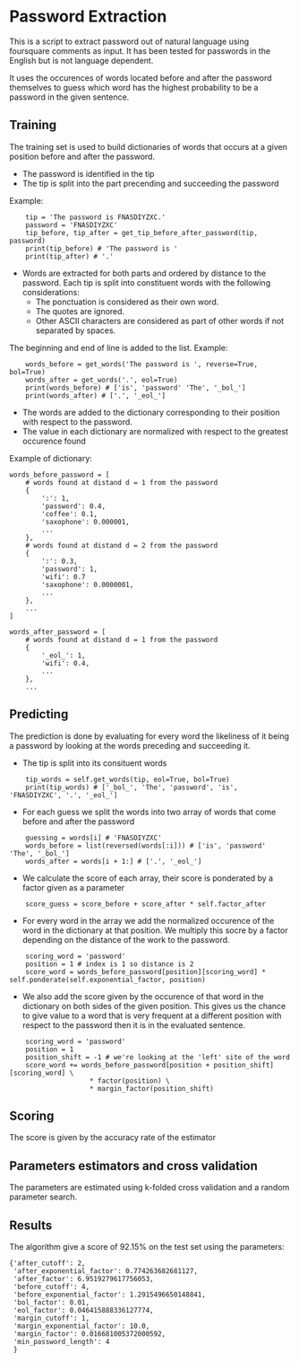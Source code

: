 # Password Extraction
This is a script to extract password out of natural language using foursquare comments as input. It has been tested for passwords in the English but is not language dependent.

It uses the occurences of words located before and after the password themselves to guess which word has the highest probability to be a password in the given sentence.

## Training
The training set is used to build dictionaries of words that occurs at a given position before and after the password.
- The password is identified in the tip
- The tip is split into the part precending and succeeding the password

Example:
```
    tip = 'The password is FNASDIYZXC.'
    password = 'FNASDIYZXC'
    tip_before, tip_after = get_tip_before_after_password(tip, password)
    print(tip_before) # 'The password is '
    print(tip_after) # '.'
```
- Words are extracted for both parts and ordered by distance to the password.  Each tip is split into constituent words with the following considerations:
    - The ponctuation is considered as their own word.
    - The quotes are ignored.
    - Other ASCII characters are considered as part of other words if not separated by spaces.

The beginning and end of line is added to the list.
Example:
```
    words_before = get_words('The password is ', reverse=True, bol=True)
    words_after = get_words('.', eol=True)
    print(words_before) # ['is', 'password' 'The', '_bol_']
    print(words_after) # ['.', '_eol_']
```
- The words are added to the dictionary corresponding to their position with respect to the password. 
- The value in each dictionary are normalized with respect to the greatest occurence found

Example of dictionary:
```
words_before_password = [
    # words found at distand d = 1 from the password
    {
        ':': 1,
        'password': 0.4,
        'coffee': 0.1,
        'saxophone': 0.000001,
        ...
    },
    # words found at distand d = 2 from the password
    {
        ':': 0.3,
        'password': 1,
        'wifi': 0.7
        'saxophone': 0.0000001,
        ...
    },
    ...
]

words_after_password = [
    # words found at distand d = 1 from the password
    {
        '_eol_': 1,
        'wifi': 0.4,
        ...
    },
    ...
```

## Predicting

The prediction is done by evaluating for every word the likeliness of it being a password by looking at the words preceding and succeeding it.

- The tip is split into its consituent words
```
    tip_words = self.get_words(tip, eol=True, bol=True)
    print(tip_words) # ['_bol_', 'The', 'password', 'is', 'FNASDIYZXC', '.', '_eol_']
```
- For each guess we split the words into two array of words that come before and after the password
```
    guessing = words[i] # 'FNASDIYZXC'
    words_before = list(reversed(words[:i])) # ['is', 'password' 'The', '_bol_']
    words_after = words[i + 1:] # ['.', '_eol_']
```
- We calculate the score of each array, their score is ponderated by a factor given as a parameter
```
    score_guess = score_before + score_after * self.factor_after
```
- For every word in the array we add the normalized occurence of the word in the dictionary at that position. We multiply this socre by a factor depending on the distance of the work to the password.
```
    scoring_word = 'password'
    position = 1 # index is 1 so distance is 2
    score_word = words_before_password[position][scoring_word] * self.ponderate(self.exponential_factor, position)
```
- We also add the score given by the occurence of that  word in the dictionary on both sides of the given position. This gives us the chance to give value to a word that is very frequent at a different position with respect to the password then it is in the evaluated sentence.
```
    scoring_word = 'password'
    position = 1
    position_shift = -1 # we're looking at the 'left' site of the word 
    score_word += words_before_password[position + position_shift][scoring_word] \
                    * factor(position) \
                    * margin_factor(position_shift)
```

## Scoring
The score is given by the accuracy rate of the estimator

## Parameters estimators and cross validation
The parameters are estimated using k-folded cross validation and a random parameter search.

## Results
The algorithm give a score of 92.15% on the test set using the parameters:
```
{'after_cutoff': 2,
 'after_exponential_factor': 0.774263682681127,
 'after_factor': 6.9519279617756053,
 'before_cutoff': 4,
 'before_exponential_factor': 1.2915496650148841,
 'bol_factor': 0.01,
 'eol_factor': 0.046415888336127774,
 'margin_cutoff': 1,
 'margin_exponential_factor': 10.0,
 'margin_factor': 0.016681005372000592,
 'min_password_length': 4
 }
```
